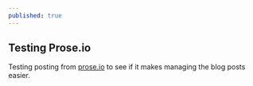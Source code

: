```yaml
---
published: true
---
```


## Testing Prose.io

Testing posting from [prose.io](http://prose.io) to see if it makes managing the blog posts easier.